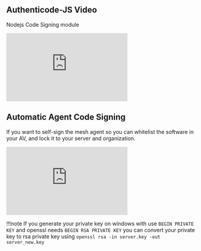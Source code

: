 ## Authenticode-JS Video

Nodejs Code Signing module

<div class="video-wrapper">
  <iframe width="320" height="180" src="https://www.youtube.com/embed/xteKscs_Jgo" frameborder="0" allowfullscreen></iframe>
</div>

## Automatic Agent Code Signing

If you want to self-sign the mesh agent so you can whitelist the software in your AV, and lock it to your server and organization.

<div class="video-wrapper">
  <iframe width="320" height="180" src="https://www.youtube.com/embed/qMAestNgCwc" frameborder="0" allowfullscreen></iframe>
</div>

!!!note
    If you generate your private key on windows with use `BEGIN PRIVATE KEY` and openssl needs `BEGIN RSA PRIVATE KEY` you can convert your private key to rsa private key using `openssl rsa -in server.key -out server_new.key`